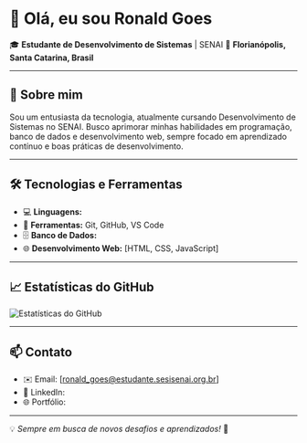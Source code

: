 # 👋 Olá, eu sou Ronald Goes

🎓 **Estudante de Desenvolvimento de Sistemas** | SENAI
📍 **Florianópolis, Santa Catarina, Brasil**

---

## 🚀 Sobre mim
Sou um entusiasta da tecnologia, atualmente cursando Desenvolvimento de Sistemas no SENAI. Busco aprimorar minhas habilidades em programação, banco de dados e desenvolvimento web, sempre focado em aprendizado contínuo e boas práticas de desenvolvimento.

---

## 🛠️ Tecnologias e Ferramentas

- 💻 **Linguagens:** 
- 🔧 **Ferramentas:** Git, GitHub, VS Code
- 🗄️ **Banco de Dados:** 
- 🌐 **Desenvolvimento Web:** [HTML, CSS, JavaScript]

---

## 📈 Estatísticas do GitHub

![Estatísticas do GitHub](https://github-readme-stats.vercel.app/api?username=seu-usuario&show_icons=true&theme=dark)

---

## 📫 Contato
- ✉️ Email: [ronald_goes@estudante.sesisenai.org.br]
- 🔗 LinkedIn: 
- 🌐 Portfólio: 

---
💡 _Sempre em busca de novos desafios e aprendizados!_ 🚀
